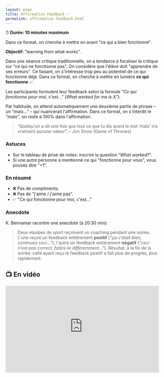 ```yaml
---
layout: page
title: Affirmative Feedback ✅
permalink: affirmative-feedback.html
---
```


⏰ **Durée: 10 minutes maximum**

Dans ce format, on cherche à mettre en avant "ce qui a bien fonctionné".

**Objectif:** "learning from what works". 

Dans une séance critique traditionnelle, on a tendance à focaliser la critique sur "ce qui ne fonctionne pas". On considère que l'élève doit "apprendre de ses erreurs". Ce faisant, on s'intéresse trop peu au potentiel de ce qui fonctionne déjà. Dans ce format, on cherche à mettre en lumière **ce qui fonctionne** ✅.

Les participants formulent leur feedback selon la formule *"Ce qui fonctionne pour moi, c'est..."* (*What worked for me is X”*). 

Par habitude, on attend automatiquement une deuxième partie de phrase – un *"mais..."* – qui nuancerait l'affirmation. Dans ce format, on s'interdit le *“mais”*, on reste à 100% dans l'affirmation.

> “Quelqu’un a dit une fois que tout ce que tu dis avant le mot ‘mais’ n’a vraiment aucune valeur”. – Jon Snow (Game of Thrones)

### Astuces

- Sur le tableau de prise de notes: inscrire la question “*What worked?*”.
- Si une autre personne a mentionné ce qui "fonctionne pour vous", vous pouvez dire "+1".

### En résumé

- ❌ Pas de compliments.
- ❌ Pas de "j'aime / j'aime pas".
- ✅ "Ce qui fonctionne pour moi, c'est..."

### Anecdote

K. Bennamar racontre une anecdote (à 20:30 min): 

> Deux équipes de sport reçoivent un coaching pendant une soirée. L'une reçoit un feedback entièrement **positif** (*"ça c'était bien, continuez ceci..."*), l'autre un feedback entièrement **négatif** (*"ceci n'est pas correct, faites-le différemment..."*). Résultat, à la fin de la soirée: celle ayant reçu le feedback positif a fait plus de progrès, plus rapidement.

## 📺 En vidéo

<iframe width="100%" style="aspect-ratio: 16 / 9;" src="https://www.youtube-nocookie.com/embed/RtJ-lAeKFGQ" title="YouTube video player" frameborder="0" allow="accelerometer; autoplay; clipboard-write; encrypted-media; gyroscope; picture-in-picture" allowfullscreen></iframe>